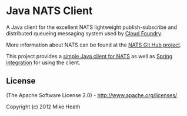 # Java NATS Client

A Java client for the excellent NATS lightweight publish-subscribe and distributed queueing messaging system used by
[Cloud Foundry](http://cloudfoundry.com).

More information about NATS can be found at the [NATS Git Hub project](https://github.com/derekcollison/nats).

This project provides a [simple Java client for NATS](jnats/tree/master/client) as well as [Spring integration](jnats/tree/master/client-spring) for using the client.

## License

(The Apache Software License 2.0) - http://www.apache.org/licenses/

Copyright (c) 2012 Mike Heath

